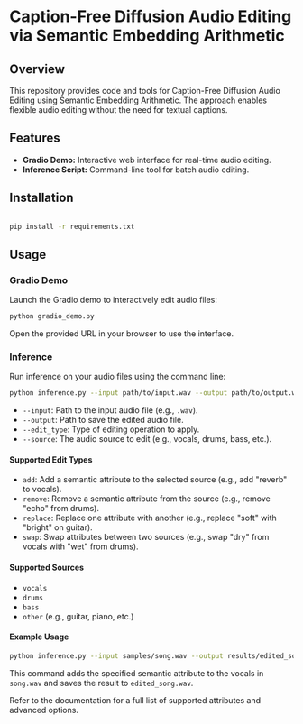 # Caption-Free Diffusion Audio Editing via Semantic Embedding Arithmetic


## Overview

This repository provides code and tools for Caption-Free Diffusion Audio Editing using Semantic Embedding Arithmetic. The approach enables flexible audio editing without the need for textual captions.

## Features

- **Gradio Demo:** Interactive web interface for real-time audio editing.
- **Inference Script:** Command-line tool for batch audio editing.

## Installation

```bash

pip install -r requirements.txt
```

## Usage

### Gradio Demo

Launch the Gradio demo to interactively edit audio files:

```bash
python gradio_demo.py
```

Open the provided URL in your browser to use the interface.

### Inference

Run inference on your audio files using the command line:

```bash
python inference.py --input path/to/input.wav --output path/to/output.wav --edit_type <edit_type> --source <source_type>
```

- `--input`: Path to the input audio file (e.g., `.wav`).
- `--output`: Path to save the edited audio file.
- `--edit_type`: Type of editing operation to apply.
- `--source`: The audio source to edit (e.g., vocals, drums, bass, etc.).

#### Supported Edit Types

- `add`: Add a semantic attribute to the selected source (e.g., add "reverb" to vocals).
- `remove`: Remove a semantic attribute from the source (e.g., remove "echo" from drums).
- `replace`: Replace one attribute with another (e.g., replace "soft" with "bright" on guitar).
- `swap`: Swap attributes between two sources (e.g., swap "dry" from vocals with "wet" from drums).

#### Supported Sources

- `vocals`
- `drums`
- `bass`
- `other` (e.g., guitar, piano, etc.)

#### Example Usage

```bash
python inference.py --input samples/song.wav --output results/edited_song.wav --edit_type add --source vocals
```

This command adds the specified semantic attribute to the vocals in `song.wav` and saves the result to `edited_song.wav`.

Refer to the documentation for a full list of supported attributes and advanced options.
